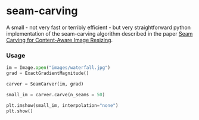 # seam-carving

A small - not very fast or terribly efficient - but very straightforward python implementation of the seam-carving algorithm described in the paper [Seam Carving for Content-Aware Image Resizing](https://perso.crans.org/frenoy/matlab2012/seamcarving.pdf).

### Usage

```python
im = Image.open("images/waterfall.jpg")
grad = ExactGradientMagnitude()

carver = SeamCarver(im, grad)

small_im = carver.carve(n_seams = 50)

plt.imshow(small_im, interpolation="none")
plt.show()

```
